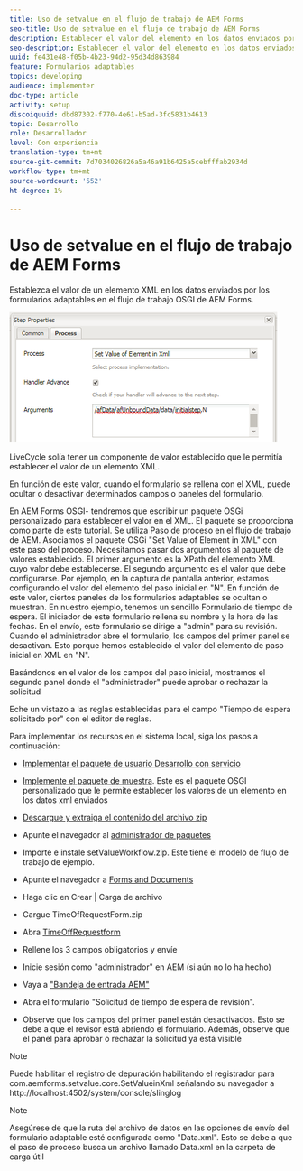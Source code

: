 ```yaml
---
title: Uso de setvalue en el flujo de trabajo de AEM Forms
seo-title: Uso de setvalue en el flujo de trabajo de AEM Forms
description: Establecer el valor del elemento en los datos enviados por formularios adaptables en AEM Forms OSGI
seo-description: Establecer el valor del elemento en los datos enviados por formularios adaptables en AEM Forms OSGI
uuid: fe431e48-f05b-4b23-94d2-95d34d863984
feature: Formularios adaptables
topics: developing
audience: implementer
doc-type: article
activity: setup
discoiquuid: dbd87302-f770-4e61-b5ad-3fc5831b4613
topic: Desarrollo
role: Desarrollador
level: Con experiencia
translation-type: tm+mt
source-git-commit: 7d7034026826a5a46a91b6425a5cebfffab2934d
workflow-type: tm+mt
source-wordcount: '552'
ht-degree: 1%

---
```



# Uso de setvalue en el flujo de trabajo de AEM Forms

Establezca el valor de un elemento XML en los datos enviados por los formularios adaptables en el flujo de trabajo OSGI de AEM Forms.

![SetValue](assets/setvalue.png)

LiveCycle solía tener un componente de valor establecido que le permitía establecer el valor de un elemento XML.

En función de este valor, cuando el formulario se rellena con el XML, puede ocultar o desactivar determinados campos o paneles del formulario.

En AEM Forms OSGI- tendremos que escribir un paquete OSGi personalizado para establecer el valor en el XML. El paquete se proporciona como parte de este tutorial.
Se utiliza Paso de proceso en el flujo de trabajo de AEM. Asociamos el paquete OSGi &quot;Set Value of Element in XML&quot; con este paso del proceso.
Necesitamos pasar dos argumentos al paquete de valores establecido. El primer argumento es la XPath del elemento XML cuyo valor debe establecerse. El segundo argumento es el valor que debe configurarse.
Por ejemplo, en la captura de pantalla anterior, estamos configurando el valor del elemento del paso inicial en &quot;N&quot;.
En función de este valor, ciertos paneles de los formularios adaptables se ocultan o muestran.
En nuestro ejemplo, tenemos un sencillo Formulario de tiempo de espera. El iniciador de este formulario rellena su nombre y la hora de las fechas. En el envío, este formulario se dirige a &quot;admin&quot; para su revisión. Cuando el administrador abre el formulario, los campos del primer panel se desactivan. Esto porque hemos establecido el valor del elemento de paso inicial en XML en &quot;N&quot;.

Basándonos en el valor de los campos del paso inicial, mostramos el segundo panel donde el &quot;administrador&quot; puede aprobar o rechazar la solicitud

Eche un vistazo a las reglas establecidas para el campo &quot;Tiempo de espera solicitado por&quot; con el editor de reglas.

Para implementar los recursos en el sistema local, siga los pasos a continuación:

* [Implementar el paquete de usuario Desarrollo con servicio](/help/forms/assets/common-osgi-bundles/DevelopingWithServiceUser.jar)

* [Implemente el paquete de muestra](/help/forms/assets/common-osgi-bundles/SetValueApp.core-1.0-SNAPSHOT.jar). Este es el paquete OSGI personalizado que le permite establecer los valores de un elemento en los datos xml enviados

* [Descargue y extraiga el contenido del archivo zip](assets/setvalueassets.zip)
* Apunte el navegador al [administrador de paquetes](http://localhost:4502/crx/packmgr/index.jsp)
* Importe e instale setValueWorkflow.zip. Este tiene el modelo de flujo de trabajo de ejemplo.
* Apunte el navegador a [Forms and Documents](http://localhost:4502/aem/forms.html/content/dam/formsanddocuments)
* Haga clic en Crear | Carga de archivo
* Cargue TimeOfRequestForm.zip
* Abra [TimeOffRequestform](http://localhost:4502/content/dam/formsanddocuments/timeoffapplication/jcr:content?wcmmode=disabled)
* Rellene los 3 campos obligatorios y envíe
* Inicie sesión como &quot;administrador&quot; en AEM (si aún no lo ha hecho)
* Vaya a [&quot;Bandeja de entrada AEM&quot;](http://localhost:4502/aem/inbox)
* Abra el formulario &quot;Solicitud de tiempo de espera de revisión&quot;.
* Observe que los campos del primer panel están desactivados. Esto se debe a que el revisor está abriendo el formulario. Además, observe que el panel para aprobar o rechazar la solicitud ya está visible

>[!NOTE]
>
>Puede habilitar el registro de depuración habilitando el registrador para
>com.aemforms.setvalue.core.SetValueinXml
>señalando su navegador a http://localhost:4502/system/console/slinglog

>[!NOTE]
>
>Asegúrese de que la ruta del archivo de datos en las opciones de envío del formulario adaptable esté configurada como &quot;Data.xml&quot;. Esto se debe a que el paso de proceso busca un archivo llamado Data.xml en la carpeta de carga útil
